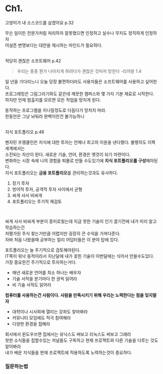
# Ch1.

고양이가 내 소스코드를 삼켰어요 p.32

무슨 일이든 전문가처럼 처리하자 잘못했으면 인정하고 실수나 무지도 정직하게 인정하자  
어설픈 변명보다는 대안을 제시하는 마인드가 필요하다.   
<br>

적당히 괜찮은 소프트웨어 p.42

> 우리는 종종 뭔가 나아지게 하려다가 괜찮은 것마저 망친다 -리어왕 1.4
> 

일 년을 기다리느니 오늘 당장 불편하더라도 사용자들은 소프트웨어를 사용하고 싶어한다.  
프로그래밍은 그림그리기와도 같은데 깨끗한 캠퍼스와 몇 가지 기본 재료로 시작한다.  
하지만 언제 멈출지를 모르면 모든 작업을 망치게 된다.  

동작하는 프로그램을 지나칠정도로 다듬다가 망치지 마라.   
한동안은 그냥 놔둬라 완벽이란건 불가능하니  
<br>

지식 포트폴리오 p.46

벤자민 프랭클린은 지식에 대한 투자는 언제나 최고의 이윤을 낸다했다. 불행히도 이쪽 세계에서는    
소진되는 자산이 된다. 새로운 기술, 언어, 환경은 옛것이 되기 마련이다.   
변화하는 시장 속에 나의 경험을 퇴물로 만들 수도있기에 **지식 포트폴리오를 구성**해야된다.  
지식 포트폴리오는 **금융 포트폴리오**를 관리하는것과도 유사하다.  

1. 장기 투자
2. 방어적 투자, 공격적 투자 사이에서 균형
3. 싸게 사서 비싸게 
4. 포트폴리오는 주기적 재검토
<br>

싸게 사서 비싸게 부분이 흥미로웠는데 지금 핫한 기술이 인기 끌기전에 내가 미리 알고 학습하는건    
저평가된 주식 찾는거만큼 어렵지만 굉장히 큰 수익을 가져다준다.   
자바 처음 나왔을때 공부하는 얼리 어답터들은 이 분야 탑에 있다.  

포트폴리오는 늘 주기적으로 검토해야된다.   
IT쪽이 워낙 동적이라서 지난달에 내가 꽂힌 기술이 이번달에는 식어서 안쓸수도있다.   
가장 중요한건 주기적으로 투자하는거다.   

- 매년 새로운 언어를 최소 하나는 배우자
- 기술 서적을 분기마다 한 권씩 읽어라
- 비 기술 서적도 읽어라

**컴퓨터를 사용하는건 사람이다. 사람을 만족시키기 위해 우리는 노력한다는 점을 잊지말자**

- 대학이나 시사회에 열리는 강좌도 찾아봐라
- 커뮤니티 모임에도 적극 참여해라
- 다양한 환경을 접해라

회사에서 윈도우쓰면 집에서는 유닉스도 써보고 리눅스도 써보고 그래라  
핫한 소식들을 접할수있는 저널들도 구독하고 현재 프로젝트와 다른 기술을 다루는 것도 알아봐라  
내가 배운 지식들을 현재 프로젝트에 적용하도록 노력하는것이 중요하다.   

### 질문하는법
